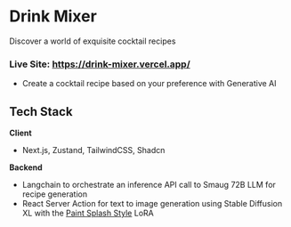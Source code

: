 # Drink Mixer
Discover a world of exquisite cocktail recipes
### Live Site: https://drink-mixer.vercel.app/

- Create a cocktail recipe based on your preference with Generative AI

## Tech Stack

**Client**
- Next.js, Zustand, TailwindCSS, Shadcn

**Backend**

- Langchain to orchestrate an inference API call to Smaug 72B LLM for recipe generation
- React Server Action for text to image generation using Stable Diffusion XL with the [Paint Splash Style](https://civitai.com/models/140335/sdxl-paint-splash-style) LoRA

